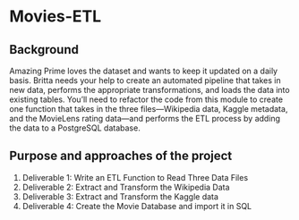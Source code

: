 # Movies-ETL
## Background 
  Amazing Prime loves the dataset and wants to keep it updated on a daily basis. Britta needs your help to create an automated pipeline that takes in new data, performs the appropriate transformations, and loads the data into existing tables. You’ll need to refactor the code from this module to create one function that takes in the three files—Wikipedia data, Kaggle metadata, and the MovieLens rating data—and performs the ETL process by adding the data to a PostgreSQL database.
## Purpose and approaches of the project 
  1. Deliverable 1: Write an ETL Function to Read Three Data Files 
  2. Deliverable 2: Extract and Transform the Wikipedia Data
  3. Deliverable 3: Extract and Transform the Kaggle data
  4. Deliverable 4: Create the Movie Database and import it in SQL  


